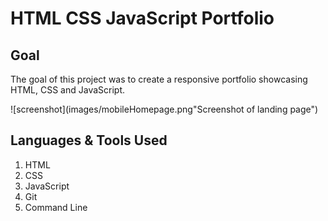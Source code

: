 # HTML CSS JavaScript Portfolio

## Goal
The goal of this project was to create a responsive portfolio showcasing HTML, CSS and JavaScript.

![screenshot](images/mobileHomepage.png"Screenshot of landing page")

## Languages & Tools Used
1. HTML
2. CSS
3. JavaScript
4. Git 
5. Command Line
